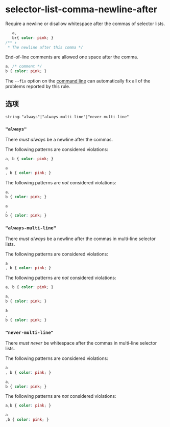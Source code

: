 # selector-list-comma-newline-after

Require a newline or disallow whitespace after the commas of selector lists.

```css
   a,
   b↑{ color: pink; }
/** ↑
 * The newline after this comma */
```

End-of-line comments are allowed one space after the comma.

```css
a, /* comment */
b { color: pink; }
```

The `--fix` option on the [command line](../../../docs/user-guide/cli.md#autofixing-errors) can automatically fix all of the problems reported by this rule.

## 选项

`string`: `"always"|"always-multi-line"|"never-multi-line"`

### `"always"`

There *must always* be a newline after the commas.

The following patterns are considered violations:

```css
a, b { color: pink; }
```

```css
a
, b { color: pink; }
```

The following patterns are *not* considered violations:

```css
a,
b { color: pink; }
```

```css
a
,
b { color: pink; }
```

### `"always-multi-line"`

There *must always* be a newline after the commas in multi-line selector lists.

The following patterns are considered violations:

```css
a
, b { color: pink; }
```

The following patterns are *not* considered violations:

```css
a, b { color: pink; }
```

```css
a,
b { color: pink; }
```

```css
a
,
b { color: pink; }
```

### `"never-multi-line"`

There *must never* be whitespace after the commas in multi-line selector lists.

The following patterns are considered violations:

```css
a
, b { color: pink; }
```

```css
a,
b { color: pink; }
```

The following patterns are *not* considered violations:

```css
a,b { color: pink; }
```

```css
a
,b { color: pink; }
```
